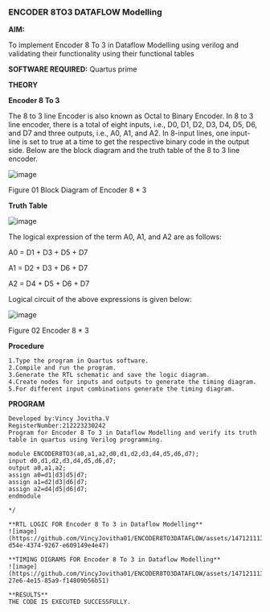 ### ENCODER 8TO3 DATAFLOW Modelling

**AIM:**

To implement  Encoder 8 To 3 in Dataflow Modelling using verilog and validating their functionality using their functional tables

**SOFTWARE REQUIRED:** Quartus prime

**THEORY**

**Encoder 8 To 3**

The 8 to 3 line Encoder is also known as Octal to Binary Encoder. In 8 to 3 line encoder, there is a total of eight inputs, i.e., D0, D1, D2, D3, D4, D5, D6, and D7 and three outputs, i.e., A0, A1, and A2. In 8-input lines, one input-line is set to true at a time to get the respective binary code in the output side. Below are the block diagram and the truth table of the 8 to 3 line encoder.

![image](https://github.com/naavaneetha/ENCODER8TO3DATAFLOW/assets/154305477/0bc242c1-eb9e-4c47-afe5-30428470efc3)

Figure 01  Block Diagram of Encoder 8 * 3

**Truth Table**

![image](https://github.com/naavaneetha/ENCODER8TO3DATAFLOW/assets/154305477/35496b14-ae6e-4cd1-9abd-d6736b576575)

The logical expression of the term A0, A1, and A2 are as follows:

A0 = D1 + D3 + D5 + D7

A1 = D2 + D3 + D6 + D7

A2 = D4 + D5 + D6 + D7

Logical circuit of the above expressions is given below:

![image](https://github.com/naavaneetha/ENCODER8TO3DATAFLOW/assets/154305477/95acaee6-c873-4c75-89eb-ef09fb158053)

Figure 02  Encoder 8 * 3

**Procedure**


```
1.Type the program in Quartus software. 
2.Compile and run the program. 
3.Generate the RTL schematic and save the logic diagram. 
4.Create nodes for inputs and outputs to generate the timing diagram. 
5.For different input combinations generate the timing diagram.
```

**PROGRAM**

```
Developed by:Vincy Jovitha.V
RegisterNumber:212223230242
Program for Encoder 8 To 3 in Dataflow Modelling and verify its truth table in quartus using Verilog programming.

module ENCODER8TO3(a0,a1,a2,d0,d1,d2,d3,d4,d5,d6,d7);
input d0,d1,d2,d3,d4,d5,d6,d7;
output a0,a1,a2;
assign a0=d1|d3|d5|d7;
assign a1=d2|d3|d6|d7;
assign a2=d4|d5|d6|d7;
endmodule

*/

**RTL LOGIC FOR Encoder 8 To 3 in Dataflow Modelling**
![image](https://github.com/VincyJovitha01/ENCODER8TO3DATAFLOW/assets/147121113/ce9b50c2-d54e-4374-9267-e609149e4e47)

**TIMING DIGRAMS FOR Encoder 8 To 3 in Dataflow Modelling**
![image](https://github.com/VincyJovitha01/ENCODER8TO3DATAFLOW/assets/147121113/cf98b706-27e6-4e15-85a9-f14809b56b51)

**RESULTS**
THE CODE IS EXECUTED SUCCESSFULLY.



